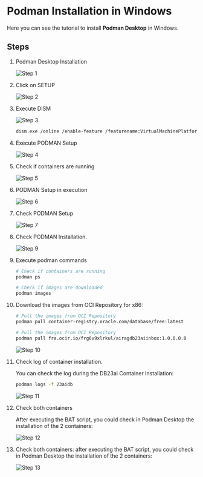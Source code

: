 # Podman Installation in Windows 

Here you can see the tutorial to install **Podman Desktop** in Windows.

## Steps

1. Podman Desktop Installation

    ![Step 1](./images/win_slide1.png)

2. Click on SETUP

    ![Step 2](./images/win_slide2.png)

3. Execute DISM

    ![Step 3](./images/win_slide3.png)

    ```bash
    dism.exe /online /enable-feature /featurename:VirtualMachinePlatform /all /norestart
    ```

4. Execute PODMAN Setup

    ![Step 4](./images/win_slide4.png)

5. Check if containers are running

    ![Step 5](./images/win_slide5.png)

6. PODMAN Setup in execution

    ![Step 6](./images/win_slide6.png)

7. Check PODMAN Setup 

    ![Step 7](./images/win_slide7.png)

8. Check PODMAN Installation.

    ![Step 9](./images/win_slide9.png)

9. Execute podman commands 

    ```bash
    # Check if containers are running
    podman ps

    # Check if images are downloaded
    podman images
    ```

10. Download the images from OCI Repository for x86:

    ```bash
    # Pull the images from OCI Repository
    podman pull container-registry.oracle.com/database/free:latest

    # Pull the images from OCI Repository
    podman pull fra.ocir.io/frg6v9xlrkul/airagdb23aiinbox:1.0.0.0.0
    ```

    ![Step 10](./images/win_slide10.png)

11. Check log of container installation.

    You can check the log during the DB23ai Container Installation:

    ```bash
    podman logs -f 23aidb
    ```

    ![Step 11](./images/win_slide11.png)

12. Check both containers

    After executing the BAT script, you could check in Podman Desktop the installation of the 2 containers:

    ![Step 12](./images/win_slide12.png)

13. Check both containers: after executing the BAT script, you could check in Podman Desktop the installation of the 2 containers:

    ![Step 13](./images/win_slide13.png)

